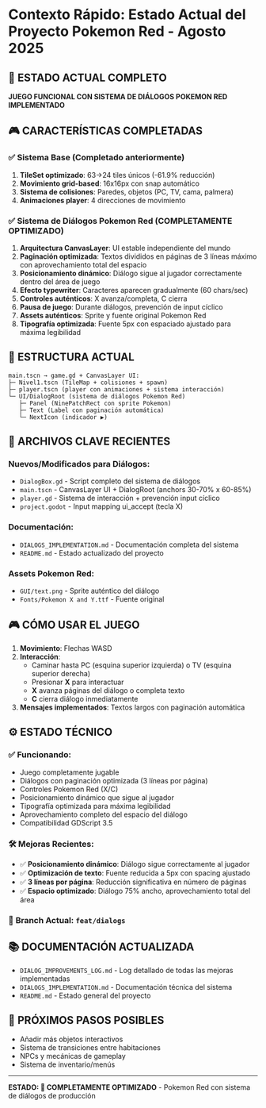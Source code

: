 # Contexto Rápido: Estado Actual del Proyecto Pokemon Red - Agosto 2025

## 🎯 ESTADO ACTUAL COMPLETO

**JUEGO FUNCIONAL CON SISTEMA DE DIÁLOGOS POKEMON RED IMPLEMENTADO**

## 🎮 CARACTERÍSTICAS COMPLETADAS

### ✅ **Sistema Base (Completado anteriormente)**
1. **TileSet optimizado**: 63→24 tiles únicos (-61.9% reducción)
2. **Movimiento grid-based**: 16x16px con snap automático
3. **Sistema de colisiones**: Paredes, objetos (PC, TV, cama, palmera)
4. **Animaciones player**: 4 direcciones de movimiento

### ✅ **Sistema de Diálogos Pokemon Red (COMPLETAMENTE OPTIMIZADO)**
1. **Arquitectura CanvasLayer**: UI estable independiente del mundo
2. **Paginación optimizada**: Textos divididos en páginas de 3 líneas máximo con aprovechamiento total del espacio
3. **Posicionamiento dinámico**: Diálogo sigue al jugador correctamente dentro del área de juego
4. **Efecto typewriter**: Caracteres aparecen gradualmente (60 chars/sec)
5. **Controles auténticos**: X avanza/completa, C cierra
6. **Pausa de juego**: Durante diálogos, prevención de input cíclico
7. **Assets auténticos**: Sprite y fuente original Pokemon Red
8. **Tipografía optimizada**: Fuente 5px con espaciado ajustado para máxima legibilidad

## 📁 ESTRUCTURA ACTUAL

```
main.tscn → game.gd + CanvasLayer UI:
├─ Nivel1.tscn (TileMap + colisiones + spawn)  
├─ player.tscn (player con animaciones + sistema interacción)
└─ UI/DialogRoot (sistema de diálogos Pokemon Red)
   ├─ Panel (NinePatchRect con sprite Pokemon)
   ├─ Text (Label con paginación automática)
   └─ NextIcon (indicador ▶)
```

## 🔧 ARCHIVOS CLAVE RECIENTES

### **Nuevos/Modificados para Diálogos:**
- `DialogBox.gd` - Script completo del sistema de diálogos
- `main.tscn` - CanvasLayer UI + DialogRoot (anchors 30-70% x 60-85%)
- `player.gd` - Sistema de interacción + prevención input cíclico
- `project.godot` - Input mapping ui_accept (tecla X)

### **Documentación:**
- `DIALOGS_IMPLEMENTATION.md` - Documentación completa del sistema
- `README.md` - Estado actualizado del proyecto

### **Assets Pokemon Red:**
- `GUI/text.png` - Sprite auténtico del diálogo
- `Fonts/Pokemon X and Y.ttf` - Fuente original

## 🎮 CÓMO USAR EL JUEGO

1. **Movimiento**: Flechas WASD
2. **Interacción**: 
   - Caminar hasta PC (esquina superior izquierda) o TV (esquina superior derecha)
   - Presionar **X** para interactuar
   - **X** avanza páginas del diálogo o completa texto
   - **C** cierra diálogo inmediatamente
3. **Mensajes implementados**: Textos largos con paginación automática

## ⚙️ ESTADO TÉCNICO

### ✅ **Funcionando:**
- Juego completamente jugable
- Diálogos con paginación optimizada (3 líneas por página)
- Controles Pokemon Red (X/C)
- Posicionamiento dinámico que sigue al jugador
- Tipografía optimizada para máxima legibilidad
- Aprovechamiento completo del espacio del diálogo
- Compatibilidad GDScript 3.5

### 🛠️ **Mejoras Recientes:**
- ✅ **Posicionamiento dinámico**: Diálogo sigue correctamente al jugador
- ✅ **Optimización de texto**: Fuente reducida a 5px con spacing ajustado
- ✅ **3 líneas por página**: Reducción significativa en número de páginas
- ✅ **Espacio optimizado**: Diálogo 75% ancho, aprovechamiento total del área

### 📍 **Branch Actual:** `feat/dialogs`

## 📚 **DOCUMENTACIÓN ACTUALIZADA**

- `DIALOG_IMPROVEMENTS_LOG.md` - Log detallado de todas las mejoras implementadas
- `DIALOGS_IMPLEMENTATION.md` - Documentación técnica del sistema
- `README.md` - Estado general del proyecto

## 🚀 PRÓXIMOS PASOS POSIBLES

- Añadir más objetos interactivos
- Sistema de transiciones entre habitaciones  
- NPCs y mecánicas de gameplay
- Sistema de inventario/menús

---

**ESTADO: 🎉 COMPLETAMENTE OPTIMIZADO** - Pokemon Red con sistema de diálogos de producción